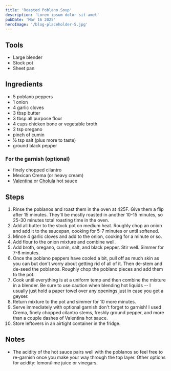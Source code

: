 ```yaml
---
title: 'Roasted Poblano Soup'
description: 'Lorem ipsum dolor sit amet'
pubDate: 'Mar 16 2025'
heroImage: '/blog-placeholder-5.jpg'
---
```


## Tools

- Large blender
- Stock pot
- Sheet pan

## Ingredients

- 5 poblano peppers
- 1 onion
- 4 garlic cloves
- 3 tbsp butter
- 3 tbsp all purpose flour
- 4 cups chicken bone or vegetable broth
- 2 tsp oregano
- pinch of cumin
- ½ tsp salt (plus more to taste)
- ground black pepper

### For the garnish (optional)

- finely chopped cilantro
- Mexican Crema (or heavy cream)
- [Valentina](https://www.kroger.com/p/valentina-mexican-hot-sauce/0009733900005) or [Cholula](https://www.kroger.com/p/cholula-original-hot-sauce/0004973309101) hot sauce

## Steps

1. Rinse the poblanos and roast them in the oven at 425F. Give them a flip after 15 minutes. They'll be mostly roasted in another 10-15 minutes, so 25-30 minutes total roasting time in the oven.
2. Add all butter to the stock pot on medium heat. Roughly chop an onion and add it to the saucepan, cooking for 5-7 minutes or until softened.
3. Mince 4 garlic cloves and add to the onion, cooking for a minute or so.
4. Add flour to the onion mixture and combine well.
5. Add broth, oregano, cumin, salt, and black pepper. Stir well. Simmer for 7-8 minutes.
6. Once the poblano peppers have cooled a bit, pull off as much skin as you can but don't worry about getting rid of all of it. Then de-stem and de-seed the poblanos. Roughly chop the poblano pieces and add them to the pot.
7. Cook until everything is at a uniform temp and then combine the mixture in a blender. Be sure to use caution when blending hot liquids -- I usually just hold a paper towel over any openings just in case you get a geyser.
8. Return mixture to the pot and simmer for 10 more minutes.
9. Serve immediately with optional garnish don't forget to garnish! I used Crema, finely chopped cilantro stems, freshly ground pepper, and more than a couple dashes of Valentina hot sauce.
10. Store leftovers in an airtight container in the fridge.

## Notes

- The acidity of the hot sauce pairs well with the poblanos so feel free to re-garnish once you make your way through the top layer. Other options for acidity: lemon/lime juice or vinegars.
